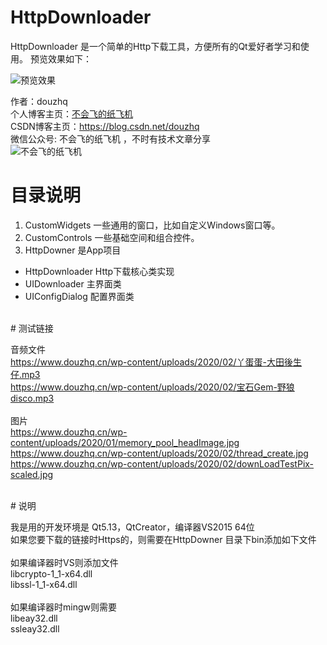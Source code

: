# HttpDownloader
HttpDownloader 是一个简单的Http下载工具，方便所有的Qt爱好者学习和使用。
预览效果如下：

![预览效果](https://www.douzhq.cn/wp-content/uploads/2020/02/httpDoawnLoader_pic.png)

作者：douzhq </br>
个人博客主页：[不会飞的纸飞机](http://www.douzhq.cn) </br>
CSDN博客主页：https://blog.csdn.net/douzhq </br>
微信公众号: 不会飞的纸飞机 ，不时有技术文章分享 </br>
![不会飞的纸飞机](https://www.douzhq.cn/wp-content/uploads/2020/02/微信公众号.jpg)


# 目录说明

1. CustomWidgets 一些通用的窗口，比如自定义Windows窗口等。
2. CustomControls 一些基础空间和组合控件。
3. HttpDowner 是App项目
- HttpDownloader Http下载核心类实现
- UIDownloader 主界面类
- UIConfigDialog 配置界面类

</br>
# 测试链接

音频文件</br>
https://www.douzhq.cn/wp-content/uploads/2020/02/丫蛋蛋-大田後生仔.mp3</br>
https://www.douzhq.cn/wp-content/uploads/2020/02/宝石Gem-野狼disco.mp3</br>
</br>
图片</br>
https://www.douzhq.cn/wp-content/uploads/2020/01/memory_pool_headImage.jpg</br>
https://www.douzhq.cn/wp-content/uploads/2020/02/thread_create.jpg</br>
https://www.douzhq.cn/wp-content/uploads/2020/02/downLoadTestPix-scaled.jpg</br>

</br>
# 说明</br>

我是用的开发环境是 Qt5.13，QtCreator，编译器VS2015 64位</br>
如果您要下载的链接时Https的，则需要在HttpDowner 目录下bin添加如下文件</br>
</br>
如果编译器时VS则添加文件</br>
libcrypto-1_1-x64.dll</br>
libssl-1_1-x64.dll</br>
</br>
如果编译器时mingw则需要</br>
libeay32.dll</br>
ssleay32.dll